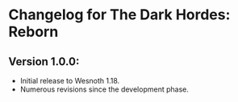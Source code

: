 # Changelog for The Dark Hordes: Reborn

## Version 1.0.0:

* Initial release to Wesnoth 1.18.
* Numerous revisions since the development phase.
